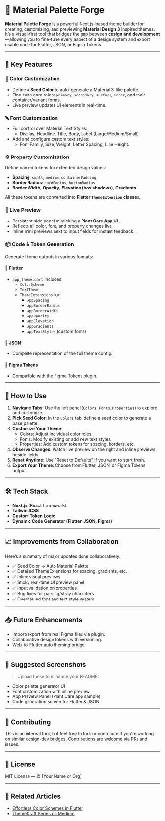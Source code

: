 # 🎨 Material Palette Forge

**Material Palette Forge** is a powerful Next.js-based theme builder for creating, customizing, and previewing **Material Design 3** inspired themes. It’s a visual-first tool that bridges the gap between **design and development**—allowing you to fine-tune every aspect of a design system and export usable code for Flutter, JSON, or Figma Tokens.

---

## 🚀 Key Features

### 🌈 Color Customization
- Define a **Seed Color** to auto-generate a Material 3-like palette.
- Fine-tune core roles: `primary`, `secondary`, `surface`, `error`, and their container/variant forms.
- Live preview updates UI elements in real-time.

<!-- 📸 IMAGE SUGGESTION: Insert screenshot showing color palette generation and seed color input. -->

### 🔤 Font Customization
- Full control over Material Text Styles:
  - Display, Headline, Title, Body, Label (Large/Medium/Small).
- Add and configure custom text styles:
  - Font Family, Size, Weight, Letter Spacing, Line Height.

<!-- 📸 IMAGE SUGGESTION: Inline font editor with live preview showing how changing font family/size affects UI. -->

### ⚙️ Property Customization
Define named tokens for extended design values:
- **Spacing**: `small`, `medium`, `containerPadding`
- **Border Radius**: `cardRadius`, `buttonRadius`
- **Border Width**, **Opacity**, **Elevation (box shadows)**, **Gradients**

All these tokens are converted into **Flutter `ThemeExtension` classes**.

<!-- 📸 IMAGE SUGGESTION: Screenshot showing custom property list and gradient configuration. -->

### 🧪 Live Preview
- Persistent side panel mimicking a **Plant Care App UI**.
- Reflects all color, font, and property changes live.
- Inline mini previews next to input fields for instant feedback.

<!-- 📸 IMAGE SUGGESTION: Full app preview UI panel with split-screen showing before/after theme effects. -->

### 📦 Code & Token Generation
Generate theme outputs in various formats:

#### 🔹 Flutter
- `app_theme.dart` includes:
  - `ColorScheme`
  - `TextTheme`
  - `ThemeExtensions` for:
    - `AppSpacing`
    - `AppBorderRadius`
    - `AppBorderWidth`
    - `AppOpacity`
    - `AppElevation`
    - `AppGradients`
    - `AppTextStyles` (custom fonts)

#### 🔹 JSON
- Complete representation of the full theme config.

#### 🔹 Figma Tokens
- Compatible with the Figma Tokens plugin.

---

## 🧭 How to Use

1. **Navigate Tabs**: Use the left panel (`Colors`, `Fonts`, `Properties`) to explore and customize.
2. **Pick Seed Color**: In the `Colors` tab, define a seed color to generate a base palette.
3. **Customize Your Theme**:
   - Colors: Adjust individual color roles.
   - Fonts: Modify existing or add new text styles.
   - Properties: Add custom tokens for spacing, borders, etc.
4. **Observe Changes**: Watch live preview on the right and inline previews beside fields.
5. **Reset Anytime**: Use "Reset to Defaults" if you want to start fresh.
6. **Export Your Theme**: Choose from Flutter, JSON, or Figma Tokens output.

---

## 🛠 Tech Stack

- **Next.js** (React framework)
- **TailwindCSS**
- **Custom Token Logic**
- **Dynamic Code Generator (Flutter, JSON, Figma)**

---

## 📈 Improvements from Collaboration

Here’s a summary of major updates done collaboratively:

- ✅ Seed Color → Auto Material Palette
- ✅ Detailed ThemeExtensions for spacing, gradients, etc.
- ✅ Inline visual previews
- ✅ Sticky real-time UI preview panel
- ✅ Input validation on properties
- ✅ Bug fixes for parsing/stray characters
- ✅ Overhauled font and text style system

---

## 📥 Future Enhancements

- Import/export from real Figma files via plugin.
- Collaborative design tokens with versioning.
- Web-to-Flutter auto theming bridge.

---

## 📸 Suggested Screenshots
> Upload these to enhance your README:
- Color palette generator UI
- Font customization with inline preview
- App Preview Panel (Plant Care app sample)
- Code generation screen for Flutter & JSON

---

## 👏 Contributing

This is an internal tool, but feel free to fork or contribute if you're working on similar design-dev bridges. Contributions are welcome via PRs and issues.

---

## 📄 License

MIT License — © [Your Name or Org]

---

## 🔗 Related Articles

- [Effortless Color Schemes in Flutter](https://medium.com/@rajan.metaliya/advanced-theming-techniques-in-flutter-effortless-color-schemes-part-2-d7ae0db8b156)
- [ThemeCraft Series on Medium](#) <!-- Replace with actual link -->


